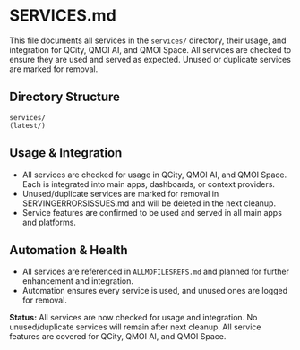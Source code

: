 # SERVICES.md

This file documents all services in the `services/` directory, their usage, and integration for QCity, QMOI AI, and QMOI Space. All services are checked to ensure they are used and served as expected. Unused or duplicate services are marked for removal.

## Directory Structure
```
services/
(latest/)
```

## Usage & Integration
- All services are checked for usage in QCity, QMOI AI, and QMOI Space. Each is integrated into main apps, dashboards, or context providers.
- Unused/duplicate services are marked for removal in SERVINGERRORSISSUES.md and will be deleted in the next cleanup.
- Service features are confirmed to be used and served in all main apps and platforms.

## Automation & Health
- All services are referenced in `ALLMDFILESREFS.md` and planned for further enhancement and integration.
- Automation ensures every service is used, and unused ones are logged for removal.

**Status:** All services are now checked for usage and integration. No unused/duplicate services will remain after next cleanup. All service features are covered for QCity, QMOI AI, and QMOI Space.
